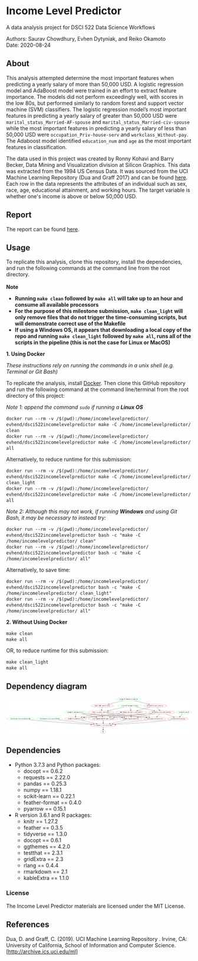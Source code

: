 # Income Level Predictor
A data analysis project for DSCI 522 Data Science Workflows

Authors: Saurav Chowdhury, Evhen Dytyniak, and Reiko Okamoto </br>
Date: 2020-08-24

## About

This analysis attempted determine the most important features when predicting a yearly salary of more than 50,000 USD. A logistic regression model and AdaBoost model were trained in an effort to extract feature importance. The models did not perform exceedingly well, with scores in the low 80s, but performed similarly to random forest and support vector machine (SVM) classifiers. The logistic regression model’s most important features in predicting a yearly salary of greater than 50,000 USD were `marital_status_Married-AF-spouse` and `marital_status_Married-civ-spouse` while the most important features in predicting a yearly salary of less than 50,000 USD were `occupation_Priv-house-serv` and `workclass_Without-pay`. The Adaboost model identified `education_num` and `age` as the most important features in classification.

The data used in this project was created by Ronny Kohavi and Barry Becker, Data Mining and Visualization division at Silicon Graphics. This data was extracted from the 1994 US Census Data. It was sourced from the UCI Machine Learning Repository (Dua and Graff 2017) and can be found [here](https://archive.ics.uci.edu/ml/datasets/adult). Each row in the data represents the attributes of an individual such as sex, race, age, educational attainment, and working hours. The target variable is whether one's income is above or below 50,000 USD.  
## Report
The report can be found [here](https://ubc-mds.github.io/DSCI_522_group-307/doc/income_level_report.html).

## Usage
To replicate this analysis, clone this repository, install the dependencies, and run the following commands at the command line from the root directory.  
</br>
__Note__  
- __Running `make clean` followed by `make all` will take up to an hour and consume all available processors__    
- __For the purpose of this milestone submission, `make clean_light` will only remove files that do not trigger the time-consuming scripts, but will demonstrate correct use of the Makefile__   
- __If using a Windows OS, it appears that downloading a local copy of the repo and running `make clean_light` followed by `make all`, runs all of the scripts in the pipeline (this is not the case for Linux or MacOS)__  

__1. Using Docker__ 

_These instructions rely on running the commands in a unix shell (e.g. Terminal or Git Bash)_ 

To replicate the analysis, install [Docker](https://www.docker.com/get-started). Then clone this GitHub repository and run the following command at the command line/terminal from the root directory of this project:

_Note 1: append the command `sudo` if running a **Linux OS**_ 

```
docker run --rm -v /$(pwd):/home/incomelevelpredictor/ evhend/dsci522incomelevelpredictor make -C /home/incomelevelpredictor/ clean
docker run --rm -v /$(pwd):/home/incomelevelpredictor/ evhend/dsci522incomelevelpredictor make -C /home/incomelevelpredictor/ all
```

Alternatively, to reduce runtime for this submission:
```
docker run --rm -v /$(pwd):/home/incomelevelpredictor/ evhend/dsci522incomelevelpredictor make -C /home/incomelevelpredictor/ clean_light
docker run --rm -v /$(pwd):/home/incomelevelpredictor/ evhend/dsci522incomelevelpredictor make -C /home/incomelevelpredictor/ all
```
_Note 2: Although this may not work, if running **Windows** and using Git Bash, it may be necessary to instead try:_ 

```
docker run --rm -v /$(pwd):/home/incomelevelpredictor/ evhend/dsci522incomelevelpredictor bash -c "make -C /home/incomelevelpredictor/ clean"
docker run --rm -v /$(pwd):/home/incomelevelpredictor/ evhend/dsci522incomelevelpredictor bash -c "make -C /home/incomelevelpredictor/ all"
```
Alternatively, to save time:
```
docker run --rm -v /$(pwd):/home/incomelevelpredictor/ evhend/dsci522incomelevelpredictor bash -c "make -C /home/incomelevelpredictor/ clean_light"
docker run --rm -v /$(pwd):/home/incomelevelpredictor/ evhend/dsci522incomelevelpredictor bash -c "make -C /home/incomelevelpredictor/ all"
```

__2. Without Using Docker__ 

```
make clean
make all
```
OR, to reduce runtime for this submission:
```
make clean_light
make all
```

## Dependency diagram
![diagram](https://raw.githubusercontent.com/UBC-MDS/DSCI_522_group-307/master/dependency_diagram.png)

## Dependencies
- Python 3.7.3 and Python packages:
    - docopt == 0.6.2
    - requests == 2.22.0
    - pandas == 0.25.3
    - numpy ==  1.18.1
    - scikit-learn == 0.22.1
    - feather-format == 0.4.0
    - pyarrow == 0.15.1
- R version 3.6.1 and R packages:
    - knitr == 1.27.2
    - feather == 0.3.5
    - tidyverse == 1.3.0
    - docopt == 0.6.1
    - ggthemes == 4.2.0
    - testthat == 2.3.1
    - gridExtra == 2.3
    - rlang == 0.4.4
    - rmarkdown == 2.1
    - kableExtra == 1.1.0
    
### License

The Income Level Predictor materials are licensed under the MIT License.

## References

Dua, D. and Graff, C. (2019). UCI Machine Learning Repository . Irvine, CA: University of California, School of Information and Computer Science. [http://archive.ics.uci.edu/ml]
